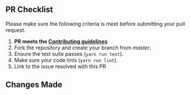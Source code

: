 <!--# Submitting Pull Request
We love PRs and appreciate any help you can offer.
-->

## PR Checklist
Please make sure the following criteria is meet before submitting your pull request.

1. <strong>PR meets the  [Contributing guidelines](./CONTRIBUTING.md)</strong>
1. Fork the repository and create your branch from <i>master</i>.
1. Ensure the test suite passes (`yarn run test`).
1. Make sure your code lints (`yarn run lint`).
1. Link to the issue resolved with this PR

## Changes Made
<!--
Briefly summarize the changes made
-->